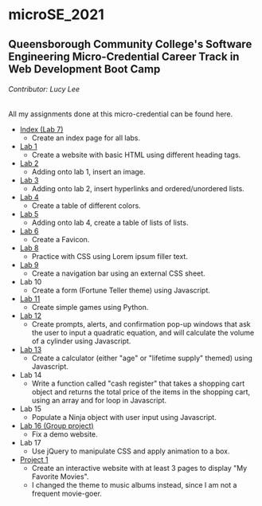 # microSE_2021

## Queensborough Community College's Software Engineering Micro-Credential Career Track in Web Development Boot Camp
###### Contributor: Lucy Lee

All my assignments done at this micro-credential can be found here.
- [Index (Lab 7)](Index/index.html)
  - Create an index page for all labs.
- [Lab 1](lab1/lab1.html)
  - Create a website with basic HTML using different heading tags.
- [Lab 2](lab2/lab2.html)
  - Adding onto lab 1, insert an image.
- [Lab 3](lab3/lab3.html)
  - Adding onto lab 2, insert hyperlinks and ordered/unordered lists.
- [Lab 4](lab4/lab4.html)
  - Create a table of different colors.
- [Lab 5](lab5/lab5.html)
  - Adding onto lab 4, create a table of lists of lists.
- [Lab 6](lab6/lab6.html)
  - Create a Favicon.
- [Lab 8](lab8/lab8.html)
  - Practice with CSS using Lorem ipsum filler text.
- [Lab 9](lab9/lab9.html)
  - Create a navigation bar using an external CSS sheet.
- Lab 10
  - Create a form (Fortune Teller theme) using Javascript.
- [Lab 11](lab11/Game.py)
  - Create simple games using Python.
- [Lab 12](lab12/lab12.html)
  - Create prompts, alerts, and confirmation pop-up windows that ask the user to input a quadratic equation, and will calculate the volume of a cylinder using Javascript.
- [Lab 13](lab13/lab13.html)
  - Create a calculator (either "age" or "lifetime supply" themed) using Javascript.
- Lab 14
  - Write a function called "cash register" that takes a shopping cart object and returns the total price of the items in the shopping cart, using an array and for loop in Javascript.
- Lab 15
  - Populate a Ninja object with user input using Javascript.
- [Lab 16 (Group project)](lab16)
  - Fix a demo website.
- Lab 17
  - Use jQuery to manipulate CSS and apply animation to a box.
- [Project 1](movies)
  - Create an interactive website with at least 3 pages to display "My Favorite Movies".
  - I changed the theme to music albums instead, since I am not a frequent movie-goer.
